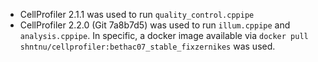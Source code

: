 - CellProfiler 2.1.1 was used to run `quality_control.cppipe`
- CellProfiler 2.2.0 (Git 7a8b7d5) was used to run `illum.cppipe` and `analysis.cppipe`. In specific, 
a docker image available via `docker pull shntnu/cellprofiler:bethac07_stable_fixzernikes` was used.

